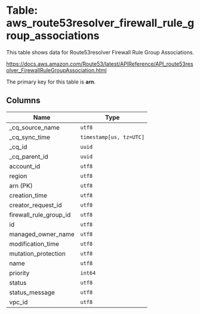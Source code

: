 # Table: aws_route53resolver_firewall_rule_group_associations

This table shows data for Route53resolver Firewall Rule Group Associations.

https://docs.aws.amazon.com/Route53/latest/APIReference/API_route53resolver_FirewallRuleGroupAssociation.html

The primary key for this table is **arn**.

## Columns

| Name          | Type          |
| ------------- | ------------- |
|_cq_source_name|`utf8`|
|_cq_sync_time|`timestamp[us, tz=UTC]`|
|_cq_id|`uuid`|
|_cq_parent_id|`uuid`|
|account_id|`utf8`|
|region|`utf8`|
|arn (PK)|`utf8`|
|creation_time|`utf8`|
|creator_request_id|`utf8`|
|firewall_rule_group_id|`utf8`|
|id|`utf8`|
|managed_owner_name|`utf8`|
|modification_time|`utf8`|
|mutation_protection|`utf8`|
|name|`utf8`|
|priority|`int64`|
|status|`utf8`|
|status_message|`utf8`|
|vpc_id|`utf8`|